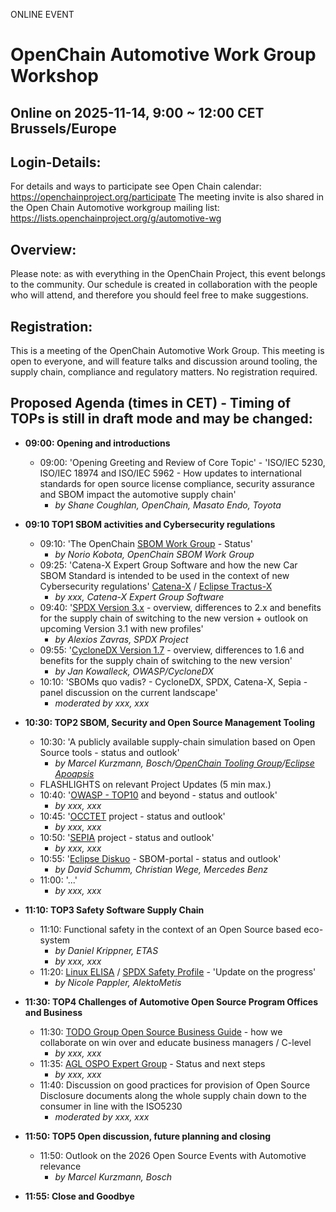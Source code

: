 ONLINE EVENT

# OpenChain Automotive Work Group Workshop

## Online on 2025-11-14, 9:00 ~ 12:00 CET Brussels/Europe

## Login-Details:

For details and ways to participate see Open Chain calendar: https://openchainproject.org/participate
The meeting invite is also shared in the Open Chain Automotive workgroup mailing list: https://lists.openchainproject.org/g/automotive-wg 

## Overview:

Please note: as with everything in the OpenChain Project, this event belongs to the community. Our schedule is created in collaboration with the people who will attend, and therefore you should feel free to make suggestions.

## Registration:

This is a meeting of the OpenChain Automotive Work Group. This meeting is open to everyone, and will feature talks and discussion around tooling, the supply chain, compliance and regulatory matters. No registration required.

## Proposed Agenda (times in CET) - Timing of TOPs is still in draft mode and may be changed:

- **09:00: Opening and introductions**
	- 09:00: 'Opening Greeting and Review of Core Topic' - 'ISO/IEC 5230, ISO/IEC 18974 and ISO/IEC 5962 - How updates to international standards for open source license compliance, security assurance and SBOM impact the automotive supply chain'
		- *by Shane Coughlan, OpenChain, Masato Endo, Toyota* 
- **09:10 TOP1 SBOM activities and Cybersecurity regulations**
	- 09:10: 'The OpenChain [SBOM Work Group](https://lists.openchainproject.org/g/sbom) - Status'
 		- *by Norio Kobota, OpenChain SBOM Work Group*
   	- 09:25: 'Catena-X Expert Group Software and how the new Car SBOM Standard is intended to be used in the context of new Cybersecurity regulations' [Catena-X](https://catena-x.net/) / [Eclipse Tractus-X](https://eclipse-tractusx.github.io/)
   		- *by xxx, Catena-X Expert Group Software*
   	 - 09:40: '[SPDX Version 3.x](https://github.com/spdx/spdx-3-model) - overview, differences to 2.x and benefits for the supply chain of switching to the new version + outlook on upcoming Version 3.1 with new profiles'
   	 	- *by Alexios Zavras, SPDX Project*
	 - 09:55: '[CycloneDX Version 1.7](https://cyclonedx.org/news/cyclonedx-v1.7-released/) - overview, differences to 1.6 and benefits for the supply chain of switching to the new version'
   	 	- *by Jan Kowalleck, OWASP/CycloneDX*
  - 10:10: 'SBOMs quo vadis? - CycloneDX, SPDX, Catena-X, Sepia - panel discussion on the current landscape'
  	- *moderated by  xxx, xxx*

- **10:30: TOP2 SBOM, Security and Open Source Management Tooling**
  - 10:30: 'A publicly available supply-chain simulation based on Open Source tools - status and outlook'
  	- *by Marcel Kurzmann, Bosch/[OpenChain Tooling Group](https://oss-compliance-tooling.org/)/[Eclipse Apoapsis](https://eclipse-apoapsis.github.io/guidance/)*
  - FLASHLIGHTS on relevant Project Updates (5 min max.)
  - 10:40: '[OWASP - TOP10](https://owasp.org/www-project-top-ten/) and beyond - status and outlook'
    - *by xxx, xxx*
  - 10:45: '[OCCTET](https://occtet.eu/) project - status and outlook'
  	- *by xxx, xxx*
  - 10:50: '[SEPIA](https://github.com/OpenChain-Project/SBOM-sg-SEPIA/tree/main) project - status and outlook'
  	- *by xxx, xxx*
  - 10:55: '[Eclipse Diskuo](https://projects.eclipse.org/proposals/eclipse-disuko) - SBOM-portal - status and outlook'
  	- *by David Schumm, Christian Wege, Mercedes Benz*
  - 11:00: '...'
    - *by xxx, xxx*
- **11:10: TOP3 Safety Software Supply Chain**
  - 11:10: Functional safety in the context of an Open Source based eco-system
  	- *by Daniel Krippner, ETAS*
   	- *by xxx, xxx*
  - 11:20: [Linux ELISA](https://elisa.tech/) / [SPDX Safety Profile](https://bit.ly/4eXJz21) - 'Update on the progress'
  	- *by Nicole Pappler, AlektoMetis*
- **11:30: TOP4 Challenges of Automotive Open Source Program Offices and Business**
  - 11:30: [TODO Group Open Source Business Guide](https://github.com/boschglobal/ospology/tree/opensource_business_guide) - how we collaborate on win over and educate business managers / C-level
  	- *by xxx, xxx*
  - 11:35: [AGL OSPO Expert Group](https://lf-automotivelinux.atlassian.net/wiki/spaces/OSPO/overview) - Status and next steps
  	- *by xxx, xxx*
  - 11:40: Discussion on good practices for provision of Open Source Disclosure documents along the whole supply chain down to the consumer in line with the ISO5230
  	- *moderated by  xxx, xxx*  
- **11:50: TOP5 Open discussion, future planning and closing**
  - 11:50: Outlook on the 2026 Open Source Events with Automotive relevance
  	- *by Marcel Kurzmann, Bosch*
- **11:55: Close and Goodbye**
